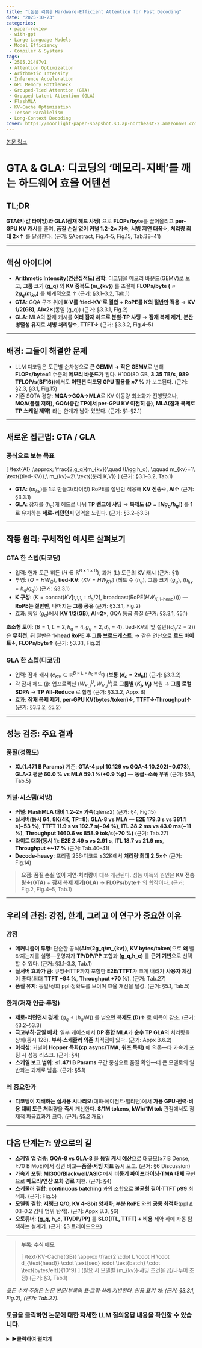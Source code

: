```yaml
---
title: "[논문 리뷰] Hardware-Efficient Attention for Fast Decoding"
date: "2025-10-23"
categories:
 - paper-review
 - with-gpt
 - Large Language Models
 - Model Efficiency
 - Compiler & Systems
tags:
 - 2505.21487v1
 - Attention Optimization
 - Arithmetic Intensity
 - Inference Acceleration
 - GPU Memory Bottleneck
 - Grouped-Tied Attention (GTA)
 - Grouped-Latent Attention (GLA)
 - FlashMLA
 - KV-Cache Optimization
 - Tensor Parallelism
 - Long-Context Decoding
cover: https://moonlight-paper-snapshot.s3.ap-northeast-2.amazonaws.com/arxiv/hardware-efficient-attention-for-fast-decoding-1.png
---
```

[논문 링크](https://arxiv.org/abs/2505.21487v1)



# GTA & GLA: 디코딩의 ‘메모리-지배’를 깨는 하드웨어 효율 어텐션

## TL;DR

**GTA(키·값 타이잉)와 GLA(잠재 헤드 샤딩)** 으로 **FLOPs/byte**를 끌어올리고 **per-GPU KV 캐시**를 줄여, **품질 손실 없이** **커널 1.2–2× 가속**, **서빙 지연 대폭↓**, **처리량 최대 2×↑** 를 달성한다. (근거: §Abstract, Fig.4–5, Fig.15, Tab.38–41)

---

## 핵심 아이디어

* **Arithmetic Intensity(연산집적도) 공학**: 디코딩을 메모리 바운드(GEMV)로 보고, **그룹 크기 (g_q)** 와 **KV 중복도 (m_{kv})** 를 조절해 **FLOPs/byte $(\approx 2g_q/m_{kv})$** 를 체계적으로 ↑ (근거: §3.1–3.2, Tab.1)
* **GTA**: GQA 구조 위에 **K·V를 ‘tied-KV’로 결합** + **RoPE를 K의 절반만 적용** → **KV 1/2(GB)**, **AI≈2×**(동일 (g_q)) (근거: §3.3.1, Fig.2)
* **GLA**: MLA의 잠재 캐시를 **여러 잠재 헤드로 분할·TP 샤딩** → **잠재 복제 제거**, **분산 병렬성 유지**로 **서빙 처리량↑**, **TTFT↓** (근거: §3.3.2, Fig.4–5)

---

## 배경: 그들이 해결한 문제

* LLM 디코딩은 토큰별 순차성으로 **큰 GEMM → 작은 GEMV**로 변해 **FLOPs/byte≈1** 수준의 **메모리 바운드**가 된다. H100(80 GB, **3.35 TB/s**, **989 TFLOP/s(BF16)**)에서도 **어텐션 디코딩 GPU 활용률 ≈7 %** 가 보고된다. (근거: §2.3, §3.1, Fig.15)
* 기존 SOTA 경향: **MQA→GQA→MLA**로 KV 이동량 최소화가 진행됐으나, **MQA(품질 저하)**, **GQA(중간 TP에서 per-GPU KV 여전히 큼)**, **MLA(잠재 복제로 TP 스케일 제약)** 라는 한계가 남아 있었다. (근거: §1–§2.1)

---

## 새로운 접근법: **GTA / GLA**

### 공식으로 보는 목표

[
\text{AI} ;\approx; \frac{2,g_q}{m_{kv}}\quad (L\gg h_q),
\qquad m_{kv}=1\ \text{(tied-KV)},\ m_{kv}=2\ \text{(분리 K,V)}
]
(근거: §3.1–3.2, Tab.1)

* **GTA**: ($m_{kv}$)를 **1**로 만들고(타이잉) RoPE를 절반만 적용해 **KV 전송↓, AI↑** (근거: §3.3.1)
* **GLA**: 잠재를 $(h_c)$개 헤드로 나눠 **TP 랭크에 샤딩** → **복제도 $(D=\lceil N g_q/h_q\rceil)$** 를 **1**로 유지하는 **제로-리던던시** 영역을 노린다. (근거: §3.2–§3.3)

---

## 작동 원리: 구체적인 예시로 살펴보기

### GTA 한 스텝(디코딩)

* 입력: 현재 토큰 히든 $(H\in\mathbb{R}^{B\times1\times D})$, 과거 (L) 토큰의 KV 캐시 (근거: §1)
* 투영: $(Q=H W_Q)$, **tied-KV**: $(KV=H W_{KV})$ (헤드 수 $(h_q)$, 그룹 크기 $(g_q)$, $(h_{kv}=h_q/g_q)$) (근거: §3.3.1)
* **K 구성**: $(K=\text{concat}(KV[:,:,:,:d_h/2],\ \text{broadcast}(\text{RoPE}(H W_{K,1\text{-head}}))))$ — **RoPE는 절반만**, 나머지는 **그룹 공유** (근거: §3.3.1, Fig.2)
* 효과: 동일 ($g_q)$에서 **KV 1/2(GB)**, **AI≈2×**, GQA 동급 품질 (근거: §3.3.1, §5.1)

**초소형 토이**: $(B{=}1,L{=}2,h_q{=}4,g_q{=}2,d_h{=}4)$.
tied-KV의 앞 절반$((d_h/2{=}2))$은 **무회전**, 뒤 절반은 **1-head RoPE 후 그룹 브로드캐스트**.
→ 같은 연산으로 **로드 바이트↓**, **FLOPs/byte↑** (근거: §3.3.1, Fig.2)

### GLA 한 스텝(디코딩)

* 입력: 잠재 캐시 $(c_{KV}\in\mathbb{R}^{B\times L\times h_c\times d_c})$ (**보통 $(d_c=2d_h)$**) (근거: §3.3.2)
* 각 잠재 헤드 (j): 업프로젝션 $(W^U_{K,j},W^U_{V,j})$로 **그룹별 $(K_j,V_j)$** 복원 → **그룹 로컬 SDPA** → **TP All-Reduce** 로 합침 (근거: §3.3.2, Appx B)
* 효과: **잠재 복제 제거**, **per-GPU KV(bytes/token)↓**, **TTFT↓·Throughput↑** (근거: §3.3.2, §5.2)

---

## 성능 검증: 주요 결과

### 품질(정확도)

* **XL(1.471 B Params)** 기준: **GTA-4 ppl 10.129 vs GQA-4 10.202(−0.073)**, **GLA-2 평균 60.0 % vs MLA 59.1 %(+0.9 %p)** — **동급~소폭 우위** (근거: §5.1, Tab.5)

### 커널·시스템(서빙)

* **커널**: **FlashMLA 대비 1.2–2× 가속**(qlen≥2) (근거: §4, Fig.15)
* **실서버(동시 64, 8K/4K, TP=8)**: **GLA-8 vs MLA**
  — **E2E 179.3 s vs 381.1 s(−53 %)**, **TTFT 11.9 s vs 192.7 s(−94 %)**, **ITL 38.2 ms vs 43.0 ms(−11 %)**, **Throughput 1460.6 vs 858.9 tok/s(+70 %)** (근거: Tab.27)
* **라이트 대화(동시 1)**: **E2E 2.49 s vs 2.91 s**, **ITL 18.7 vs 21.9 ms**, **Throughput +~17 %** (근거: Tab.40–41)
* **Decode-heavy**: 프리필 256·디코드 ≤32K에서 **처리량 최대 2.5×↑** (근거: Fig.14)

> **요점**: **품질 손실 없이** **지연·처리량**이 대폭 개선된다. 성능 이득의 원인은 **KV 전송량↓(GTA)** + **잠재 복제 제거(GLA)** → **FLOPs/byte↑** 의 합작이다. (근거: Fig.2, Fig.4–5, Tab.1)

---

## 우리의 관점: 강점, 한계, 그리고 이 연구가 중요한 이유

### 강점

* **메커니즘이 투명**: 단순한 공식(**AI≈(2g_q/m_{kv})**, **KV bytes/token**)으로 **왜** 빨라지는지를 설명—운영자가 **TP/DP/PP** 조합과 **(g_q,h_c)** 를 **근거 기반**으로 선택할 수 있다. (근거: §3.1–3.3, Tab.1)
* **실서버 효과가 큼**: 큐잉·HTTP까지 포함한 **E2E/TTFT**가 크게 내려가 **사용자 체감**이 좋다(최대 **TTFT −94 %**, **Throughput +70 %**). (근거: Tab.27)
* **품질 유지**: 동일/상회 ppl·정확도를 보이며 효율 개선을 달성. (근거: §5.1, Tab.5)

### 한계(저자 언급·추정)

* **제로-리던던시 경계**: $(g_q \le \lfloor h_q/N \rfloor)$ 를 넘으면 **복제도 (D)↑** 로 이득이 감소. (근거: §3.2–§3.3)
* **극고부하·균일 배치**: 일부 케이스에서 **DP 혼합 MLA**가 **순수 TP GLA**의 처리량을 상회(동시 128). **부하·스케줄러 의존** 최적점이 있다. (근거: Appx B.6.2)
* **이식성**: 커널이 **Hopper 특화(cp.async/TMA, 워프 특화)** 에 의존—타 가속기 포팅 시 성능 리스크. (근거: §4)
* **스케일 보고 범위**: **≤1.471 B Params** 구간 중심으로 품질 확인—더 큰 모델로의 일반화는 과제로 남음. (근거: §5.1)

### 왜 중요한가

* **디코딩이 지배하는 실사용 시나리오**(대화·에이전트·멀티턴)에서 **가용 GPU·전력·비용 대비 토큰 처리량**을 **즉시** 개선한다. **$/1M tokens**, **kWh/1M tok** 관점에서도 잠재적 파급효과가 크다. (근거: §5.2 개요)

---

## 다음 단계는?: 앞으로의 길

* **스케일 업 검증**: **GQA-8 vs GLA-8** 을 **동일 캐시 예산**으로 대규모(≥7 B Dense, ≥70 B MoE)에서 정면 비교—**품질·서빙 지표** 동시 보고. (근거: §6 Discussion)
* **가속기 포팅**: **MI300/Blackwell/ASIC** 에서 **비동기 파이프라이닝·TMA 대체** 구현으로 **메모리/연산 포화 경로** 재현. (근거: §4)
* **스케줄러 결합**: **continuous batching** 과의 조합으로 **불균형 길이**·**TTFT p99** 최적화. (근거: Fig.5)
* **모델링 결합**: **저랭크 Q/O, KV 4–8bit 양자화, 부분 RoPE** 와의 **공동 최적화**(ppl Δ 0.1–0.2 감내 범위 탐색). (근거: Appx B.3, §6)
* **오토튜너**: **(g_q, h_c, TP/DP/PP)** 를 **SLO(ITL, TTFT) + 비용** 제약 하에 자동 탐색하는 설계기. (근거: §3 트레이드오프)

---

> **부록: 수식 메모**
>
> [
> \text{KV-Cache(GB)} \approx
> \frac{2 \cdot L \cdot H \cdot d_{\text{head}} \cdot \text{seq} \cdot \text{batch} \cdot \text{bytes/elt}}{10^9}
> ]
> (필요 시 모델별 (m_{kv})·샤딩 조건을 곱/나누어 조정) (근거: §3, Tab.1)

*모든 수치·주장은 논문 본문/부록의 표·그림·식에 기반한다. 인용 표기 예: (근거: §3.3.1, Fig.2), (근거: Tab.27).*



### 토글을 클릭하면 논문에 대한 자세한 LLM 질의응답 내용을 확인할 수 있습니다.

<details markdown="block">
<summary>▶️<strong>클릭하여 펼치기</strong></summary>






## 프롬프트 1.1.1 (연구의 공백)

```
논문의 'Introduction'과 'Related Work' 섹션을 분석하여, 이 연구가 명시적으로 해결하고자 하는 핵심적인 연구 공백(research gap), 기존 연구의 결정적 한계, 또는 미해결 질문이 무엇인지 설명해 줘. 저자들이 설명하는, 이 논문 출판 시점의 '최신 기술(state of the art)'은 어떤 상태였는지 요약해 줘.
```


### 1) 문제 배경: 디코딩의 근본 병목

* 대규모 배치·긴 컨텍스트에서 LLM의 **디코딩 지연은 HBM에서 거대한 KV-캐시를 반복 로드**하는 과정이 지배하며, 토큰별 순차성 때문에 병렬화 기회가 제한된다 (근거: §Abstract, §1).  
* 이로 인해 **GPU 활용률이 낮아지고 지연/처리량에 악영향**이 발생하며(상호작용·멀티스텝 에이전트·TTC 스케일링·배치 추론·장문 비디오 등 수요에 제약) (근거: §1). 
* 현대 GPU(H100 기준 **HBM 80 GB, 3.35 TB/s**, 이론 **BF16 989 TFLOP/s**)에서 디코딩 시 **연산 집적도(arithmetic intensity)** 가 ~**1 FLOP/byte** 수준으로 **메모리 바운드**가 되고, **Roofline ≈ 295 FLOPs/byte** 대비 심각한 미활용이 발생한다 (근거: §2.3, §3.1, Fig. 15 Right).    
* 실제로 **MHA 디코딩 시 GPU 활용률이 7 %까지 하락**한다는 보고가 있으며, 병목의 본질은 **연산보다 메모리/통신**에 있다 (근거: §3.1).  

> 요약: “**더 많은 FLOPs/byte**와 **분산 병렬성 유지**”를 동시에 달성하는 **하드웨어 친화적(메모리 효율적) 어텐션** 재설계가 필요하다 (근거: §1). 

---

### 2) 당시 SOTA와 결정적 한계 (Inference-Aware Attention)

* **MQA**: KV를 1개 헤드로 공유해 **KV 메모리/로딩 시간 감소**로 연산 집적도를 올리지만, **품질 저하·병렬성 제약**이 크다 (근거: §1, §2.1).  
* **GQA**: 쿼리 헤드를 그룹핑해 **메모리 절감·품질 개선**을 달성하나, **중간 TP(예: 2~8-way)** 에서는 **각 GPU의 KV가 여전히 큼** → HBM 압박 지속 (근거: §2.1). 
* **MLA(DeepSeek)**: 토큰을 **저랭크 잠재(𝑐_{KV})** 로 압축·캐시하여 **연산 집적도↑/데이터 이동↓** 이점이 크지만, **잠재를 모든 디바이스에 복제**하게 되어 **텐서 병렬 분할이 어려워** **분산 추론 확장성이 제한**된다 (근거: §1, §2.1, Fig. 1).   

> 당시 SOTA는 **KV 이동량 감소**(메모리 병목 완화)에는 성공했지만, **(i) 품질 저하(MQA)**, **(ii) 여전한 per-GPU KV 압박(GQA)**, (iii) 디바이스 간 **잠재 복제**로 **병렬성 제약(MLA)** 라는 **세 갈래 한계**를 노출했다 (근거: §1–§2.1).   

---

### 3) 이 논문이 제시하는 핵심 연구 공백

* **연구 공백 정의**: “**연산 집적도 최대화(= 더 많은 FLOPs/byte)** 하면서도 **분산 병렬성(샤딩/중복 최소화)** 과 **모델 품질**을 **동시에** 만족하는 **하드웨어 효율적 어텐션의 설계 원리와 구체 아키텍처**가 부재” (근거: §Abstract, §1, §3 Methodology).   
* **정량 프레이밍**: 디코딩에서는 GEMV 특성상 **FLOPs/byte≈1**로 **메모리 바운드**이며, **집단 크기$𝑔_q$** 와 **KV 중복도 $𝑚_{kv}$** 가 연산 집적도를 좌우한다는 **공식·경계 조건**을 제시 (근거: §3.1, Table 1, §3.2).
  [
  \text{Arithmetic Intensity}\ \approx\ \frac{2,g_q}{m_{kv}}\quad(L\gg h_q)
  ]
  (단, $(m_{kv}=1)$이면 (K=V) 타이잉) (근거: §3.1–3.2, Tab. 1).   

---

### 4) 제안: 공백을 메우는 두 축 — **GTA** & **GLA**

* **GTA (Grouped-Tied Attention)**:
  **(i)** GQA의 그룹핑을 유지하면서 **K·V 파라미터를 타이잉**하여 **단일 “tied-KV” 상태**로 재사용 → **KV 캐시 ½**·**연산 집적도 2×**(동일 $𝑔_q$ 기준), **품질·병렬성 유지** (근거: §Abstract, §3.3.1, Fig. 2).   
  **(ii)** RoPE를 **절반(키의 절반)에만 적용**하여 불필요한 회전/캐시 낭비를 줄이는 설계 근거 제시 (근거: §3.3.1). 
* **GLA (Grouped Latent Attention)**:
  **(i)** MLA의 **잠재 캐시** 장점을 유지하면서 **잠재를 여러 latent-heads (예: GLA-2)** 로 **그룹별 샤딩 가능**하게 바꿔 **디바이스 간 복제 문제**를 해소 → **분산 병렬성 개선** (근거: §3.3.2, Fig. 1).  
  **(ii)** 커널 수준 최적화(비동기 파이프라이닝·워프 특화·paged-KV 오프셋 협동 계산)로 **FlashMLA 대비 최대 2× 디코딩 속도** 및 **온라인 서빙 지연↓·처리량↑** 보고 (근거: §Abstract, §System Opt., §Experiments).  

---

### 5) 이 논문 출간 시점의 SOTA 정리

* **패밀리**: **MQA → GQA → MLA** 로 이어지는 **KV 이동량 최소화** 흐름이 주류였음 (근거: §1–§2.1).  
* **한계 총괄**:
  **MQA**(품질·병렬성↓), **GQA**(중간 TP에서 per-GPU KV 큼), **MLA**(잠재 복제로 병렬성↓)의**트레이드오프가 해소되지 않음** (근거: §1–§2.1).   
* **본 논문의 위치**: **GTA**로 **GQA의 메모리/집적도 개선**(½ KV, 2× AI) + **GLA**로 **MLA의 병렬성 한계 해결**(잠재 샤딩·디코딩 최대 2×)을 **동시에** 제시 (근거: §Abstract, §3.3.1–3.3.2).   

---

### 부록: 본 논문이 명시한 정량·정성 타깃

* **이상적 어텐션 요건**: **(1) 품질 유지/개선, (2) 다중 디바이스 스케일, (3) 추론 시 HW 효율 극대화** (근거: §1). 
* **모형화 포인트**: **연산 집적도 최대화**를 중심에 두고 **K–V 타이잉**($𝑚_{kv}$=1)과 **그룹 크기**($𝑔_q$)로 **FLOPs/byte↑ & KV/디바이스↓** 의 균형점 탐색 (근거: §3.1–§3.3, Tab. 1).   

> 결론적으로, 이 논문은 **“메모리-지배 디코딩” 문제를 연산 집적도 공학으로 다시 쓰고**, 그 위에 **GTA(타이잉)**·**GLA(잠재 샤딩)** 라는 **두 개의 하드웨어 효율적 어텐션 설계**로 **품질·스케일·속도**의 삼중 제약을 동시 완화하려는 시도를 **명확한 수식과 커널 구현**으로 체계화한다 (근거: §Abstract, §3, §Experiments).   



## 프롬프트 1.1.2 (핵심 가설)

```
이 논문의 중심 가설(central hypothesis) 또는 핵심 주장은 무엇인가? '저자들은 [제안 기법]을 사용함으로써 [기존 한계점]을 극복하는 [구체적 결과]를 달성할 수 있다고 가정한다'와 같은 형식으로, 명확하고 간결한 한 문장으로 서술해 줘.
```


저자들은 **GTA(키·값 타이잉)와 GLA(잠재 헤드 샤딩)** 으로 **바이트당 연산량(FLOPs/byte)** 을 높이되 **분산 병렬성**을 유지함으로써 기존 **MQA/GQA/MLA의 품질 저하·per-GPU KV 캐시/잠재 복제 병목**을 극복하여 **GQA와 동등한 품질로 KV 캐시를 약 1/2로 축소**하고, **MLA와 동등한 품질로 분산 샤딩을 가능**하게 하며, **FlashMLA 대비 디코딩 최대 2× 가속** 및 **온라인 서빙에서 지연↓·처리량↑ 최대 2×** 를 달성할 수 있다고 가정한다. (근거: §Abstract, Fig.4, Fig.15)    


## 프롬프트 1.2.1 (독창성 식별)

```
논문 전체를 바탕으로, 가장 중요하고 독창적인 기여(contribution) 1~3가지를 구별되는 항목으로 나열해 줘. 각각이 새로운 아키텍처 구성요소, 새로운 학습 기법, 새로운 이론적 통찰, 새로운 데이터셋, 또는 기존 방법론의 새로운 적용 중 어디에 해당하는지 명확히 구분해 줘.
```

1. **Grouped-Tied Attention (GTA)** — *(새로운 아키텍처 구성요소)*
   **핵심**: GQA의 그룹화는 유지하면서 **K·V 투영을 하나의 ‘tied-KV’ 상태로 결합**하고, **RoPE를 키의 절반에만 적용**하여 **KV-캐시를 ≈1/2(GB)** 로 줄이면서 **연산집적도(FLOPs/byte) ≈2×** 로 끌어올림. **GQA 동급 품질**을 유지한다. (근거: §3.3.1 Fig.2/식, §3.3.1 설명, §Experiments)    

2. **Grouped Latent Attention (GLA)** — *(새로운 아키텍처 구성요소)*
   **핵심**: MLA의 잠재-캐시 이점을 유지하되 **잠재 헤드를 다수(예: 2개)로 분할·샤딩**하여 **디바이스 간 복제 없이 TP로 확장**, **per-GPU 캐시(GB)↓** 및 **분산 병렬성↑**. **MLA 동급 품질**을 유지하면서 **FlashMLA 대비 디코딩 1.2–2×(×) 가속** 및 **온라인 서빙에서 지연(ms)↓·처리량(tokens/s)↑ 최대 2×(×)** 를 보임. (근거: §3.3.2 도식·설명, §4 시스템 최적화, Fig.4/5/15, Tab.44–45, §Abstract/Contrib.)      

3. **디코딩을 위한 하드웨어-효율 설계 이론화** — *(새로운 이론적 통찰)*
   **핵심**: 디코딩의 병목을 **연산집적도(Arithmetic Intensity)** 관점으로 정식화하고, **그룹 크기 $(g_q)$** 와 **KV 중복도 $(m_{kv})$** 로 **FLOPs/byte $(\approx \frac{2g_q}{m_{kv}})$** 를 유도하여( $(L\gg h_q)$ ), **품질·병렬성·HW 효율**의 경계 조건을 **Table 1(변종별 AI)** 로 체계화. H100(989 TFLOP/s, 3.35 TB/s) 기준 **MHA 디코딩 시 AI≈1(이론 대비 극저활용)** 을 실측·논증. (근거: §3.1 Roofline 숫자, Tab.1/식, §3.2 원리)    


## 프롬프트 1.2.2 (저자 관점에서의 강점)

```
저자들의 관점에서, 자신들의 접근법이 이전 방법들보다 우월한 이유는 무엇인가? 그들이 자신들의 연구가 지닌 독창성과 강점을 뒷받침하기 위해 사용하는 핵심 논거를 인용하거나 알기 쉽게 설명해 줘.
```



* **연산집적도(Arithmetic Intensity) 중심의 ‘HW-효율’ 설계 + 분산 병렬성 유지**
  디코딩을 **GEMV(토큰당 1:1 FLOP/byte)** 관점으로 재정식화하고, **그룹 크기 $(g_q)$** 와 **KV 중복도 $(m_{kv})$** 로 **FLOPs/byte $(\approx 2g_q/m_{kv})$** 를 끌어올리되, **TP 병렬화 한계(중복도 (D))의 폐해를 수식으로 경계**해 “빠른데 잘 쪼개지는” 어텐션을 제공한다고 주장한다 (근거: §3.1–3.3, Tab.1). H100 **989 TFLOP/s**·**3.35 TB/s** 대비 MHA 디코딩의 **AI≈1**·**GPU 활용률 7 %** 수준의 병목을 정량 제시해 문제 정의를 명확히 한다 (근거: §2.3, §3.1, Fig.15-Right).     

* **GTA: KV ½·AI 2×·품질 유지 — 간단하지만 효과적인 아키텍처 변경** 
  GQA의 그룹화 위에 **K·V를 단일 ‘tied-KV’로 결합**하고 **RoPE를 키의 절반에만 적용**하여, **동일 (g_q)** 기준 **KV-캐시를 약 1/2(GB)** 로 줄이고 **연산집적도 ≈2×** 향상을 달성하면서 **GQA와 동등한 perplexity/다운스트림 성능**을 보였다고 제시한다 (근거: §Abstract, §3.3.1, Fig.2, §5.1).    

* **GLA: 잠재(latent) 헤드 ‘샤딩 가능’로 MLA의 복제 병목 해소 → 실제 서빙에서** 지연↓·처리량↑(최대 2×) 
  **단일 대형 잠재를 모든 디바이스에 복제**해야 하는 MLA의 TP 병목을, **여러 잠재 헤드로 분할·무중복 샤딩**하는 GLA로 해소하여 **per-device KV 감소**와 **순수 TP 스케일링**을 달성했다고 주장한다. 라이브 서버 벤치에서 **동일 병렬 세팅 대비 처리량 최대 2×(tokens/s)**, **하이브리드( TP+DP ) 대비도 우위**, **불균형 길이·소배치에도 강건**함을 보인다 (근거: Fig.4-Right, Fig.5, §5.2).   

* **커널·시스템 최적화로 ‘체감 속도’ 입증 — FlashMLA 대비 1.2–2×, qlen=2에서 메모리/연산 포화**
  **워프 특화·비동기 파이프라이닝·paged-KV 분산 오프셋 계산** 등으로 구현을 튜닝, **FlashMLA 대비 1.2–2× 커널 가속(µs)** 및 **온라인 서빙에서 E2E 지연(ms)↓·처리량↑(최대 2×)** 를 보였다고 보고한다. **query length=2**에서 **메모리 3.03 TB/s**·**연산 700 TFLOP/s** 수준 포화에 근접했다고 제시한다 (근거: §Abstract, §4, Fig.15-Left, Tab.44–45, Tab.43).    

* **품질 보존(또는 미세 개선)로 ‘효율↔정확도’ 트레이드오프 최소화**
  **XL(1.471 B) 규모**에서 **GLA: 60.0 %**, **MLA: 59.1 %**(avg) · perplexity **10.21 vs 10.25**, **GTA: ppl 10.12 vs GQA 10.20** 등 **동급 품질**을 수치로 제시한다. **중형·대형 스케일**에서도 **동등~우위**를 보고한다 (근거: §Abstract, §5.1 요약). 

* **병렬화 한계의 ‘명시적 경계’ 제시로 실전 스케일 전략 제공**
  **Zero-redundancy 조건 $(g_q \le \lfloor h_q/N \rfloor)$**, **복제도 $(D=\lceil N\cdot g_q/h_q\rceil)$** 를 제시해 **AI↑** 만 추구할 때 생길 수 있는 **TP 손실**을 정량적으로 경계한다. 즉, **품질–AI–스케일** 의 삼자 균형을 **설계·운영 레벨**에서 안내한다 (근거: §3.3, 식/경계).  

> 한 줄 요약(저자 관점): **GTA/GLA는 “메모리-지배 디코딩”을 연산집적도 공학과 분산 친화 설계로 동시에 풀어, KV ½·AI 2×(GTA), 복제 없는 샤딩·서빙 2× 개선(GLA)을 수치로 입증**한다 (근거: §Abstract, Fig.4–5, Fig.15, Tab.43–45).   


## 프롬프트 1.3.1 (알고리즘 단계별 설명)

```
핵심 알고리즘, 모델 아키텍처, 또는 주요 방법론을 단계별(step-by-step)로 설명해 줘. 독자는 AI 분야의 대학원생 수준이라고 가정해. 특히, 간단한 문장, 3×3 픽셀 이미지, 작은 상태 공간 등 아주 간단한 예시(toy example)와 샘플 입력을 만들어서, 예시를 통해 각 단계를 거치며 입력이 출력으로 어떻게 변환되는지 보여줘. 등장하는 모든 핵심 용어와 변수는 그 즉시 정의해 줘.
```


> 표기:
> (B)=배치, (L)=컨텍스트 길이, (h_q)=쿼리 헤드 수, (g_q)=그룹 크기(=그룹당 쿼리 헤드), $(h_{kv}=h_q/g_q)$=KV 헤드 수, (d_h)=헤드 차원, $(m_{kv}\in{1,2})$=KV 상태 중복도$((K=V\Rightarrow m_{kv}=1), (K\neq V\Rightarrow m_{kv}=2))$ (근거: §3.1, Fig.2, Tab.1). 

### 0) 배경: 디코딩의 HW-효율 관점 요약

* 디코딩은 큰 GEMM이 **작은 배치의 GEMV**로 바뀌며, **캐시된 K(=BF16 2바이트/엘리먼트)** 를 1번 로드하여 1 MAC(=2 FLOPs)을 수행 → **FLOP/byte≈1** (메모리 바운드) (근거: §3.1). 
* H100 80 GB, **3.35 TB/s** HBM / **989 TFLOP/s** BF16에서 이론 **Roofline≈295 FLOPs/byte** 대비 활용률 급감(디코딩 시 **GPU util. ≈7 %**) (근거: §2.3, §3.1, Fig.15 Right).   
* 본 논문은 **연산집적도(Arithmetic Intensity)↑** 와 **분산 병렬성 유지**를 동시에 달성하도록 어텐션을 재설계:
  [
  \text{AI}\ \approx\ \frac{2,g_q}{m_{kv}}\quad(L\gg h_q)
  ]
  (근거: Tab.1, §3.1–3.2). 

---

## A. GTA (Grouped-Tied Attention) — 단계별

**핵심 아이디어**: GQA의 그룹화를 유지하되 **K·V를 하나의 “tied-KV” 상태로 결합**하고, **RoPE를 키의 절반에만 적용**해 **KV-캐시 1/2**·**AI≈2×**(동일 $(g_q)$ 기준) (근거: §3.3.1, Fig.2).   

### 입력

* 현재 토큰의 히든 $(H\in\mathbb{R}^{B\times 1\times D})$, 과거 (L) 토큰의 **KV 캐시** (근거: §1). 

### 단계

1. **투영**

   * $(Q = H W_Q \in \mathbb{R}^{B\times 1\times h_q\times d_h})$ (표준) (근거: §3.3.1). 
   * **tied-KV**: $(KV = H W_{KV} \in \mathbb{R}^{B\times 1\times h_{kv}\times d_h})$ (근거: §3.3.1). 

2. **K 구성: 절반-RoPE**

   * **무회전 절반**: $(K_{\text{NoPE}} = KV[:,:,:,:d_h/2])$ (근거: §3.3.1). 
   * **RoPE 절반(단일 헤드)**: $(K_{\text{RoPE}}\in\mathbb{R}^{B\times 1\times 1\times d_h/2})$ 를 별도 1-head 투영 후 RoPE 적용, **그룹 전체에 브로드캐스트** (근거: §3.3.1). 
   * **병합**: $(K=\text{concat}(K_{\text{NoPE}},,\text{broadcast}(K_{\text{RoPE}},h_{kv})))$ (근거: §3.3.1, Fig.2). 

3. **V 구성**

   * $(V=KV[:,:,:,:])$ (tied-KV 전부 사용) (근거: §3.3.1). 

4. **그룹별 어텐션 & 결합**

   * 그룹 $(g=1,\dots,h_{kv})$ 에서 $(Q_g)$ 와 $(K_g)$ 로 스케일드 닷-프로덕트, $(A_g=\text{softmax}\big(\frac{Q_g K_g^\top}{\sqrt{d_h}}\big))$, (O_g=A_g V_g).
   * 모든 그룹 출력을 concat/프로젝션하여 레이어 출력을 형성 (표준) (근거: §2, §3.3.1).  

5. **효율 효과(정량)**

   * **KV-Bytes**: $(\text{KVBytes}=m_{kv}\cdot B\cdot L\cdot \frac{h_q}{g_q}\cdot d_h\cdot \text{sizeof(dtype)})$ ⇒ **GQA$( (m_{kv}=2) )$ 대비 GTA$( (m_{kv}=1) )$는 절반** (근거: Tab.1 수식). 
   * **AI 근사**: $(\text{AI}\approx \frac{2g_q}{m_{kv}}\Rightarrow)$ **동일 $(g_q)$** 에서 **GTA는 2×** (근거: Tab.1). 

### 초소형 예시 (toy)

* 하이퍼파라미터: $(B{=}1,,L{=}2,,h_q{=}4,,g_q{=}2\Rightarrow h_{kv}{=}2,,d_h{=}4)$ (근거: §3.3.1). 
* 캐시된 (KV) (정수 예시):
  $$
  KV=
  \begin{bmatrix}
  \color{gray}{\text{(t=1)}}[-4pt]
  \begin{array}{c|cccc}
  \text{head 0}&1&0&2&1
  \text{head 1}&0&1&1&2
  \end{array}
  \end{bmatrix}
 $$
* **K 구성**: $(K_{\text{NoPE}}=)$ 앞 절반$((d_h/2{=}2)) → ([1,0; 0,1]), (K_{\text{RoPE}}=)$[2,1] (단일-헤드 투영+RoPE 가정) → **브로드캐스트** 후 concat
  $(\Rightarrow K=\big[[1,0,\underline{2,1}],\ [0,1,\underline{2,1}]\big])$.
* **V 구성**: (V=KV) 전부 사용.
* 한 그룹의 쿼리 $(q=[1,0,0,1])$ 이라면, $( \alpha=\text{softmax}(qK^\top))$, $(o=\alpha V)$ 로 출력 계산.
  → 핵심은 **K 절반 재사용(+RoPE 절반 공유)** 으로 **로드·캐시·곱 연산**이 동시에 줄어 **AI↑, KV↓** 가 일어난다는 점 (근거: Fig.2). 

---

## B. GLA (Grouped-Latent Attention) — 단계별

**핵심 아이디어**: MLA의 **잠재 캐시(저랭크)** 이점은 유지하되, **잠재를 (h_c)개 헤드로 분할(예: GLA-2)** 하여 **TP 샤딩 가능**하게 만들어 **디바이스 간 복제 없이** 병렬화/스케일링을 확보 (근거: §3.3.2). 

### 입력

* **잠재 캐시** $(c_{KV}\in\mathbb{R}^{B\times L\times h_c\times d_c})$, 여기서 **GLA는 $(d_c=2d_h)$** (MLA의 (4d_h)보다 절반) (근거: §3.3.2). 

### 단계

1. **쿼리 투영 & 그룹화**

   * $(Q=H W_Q\in\mathbb{R}^{B\times 1\times h_q\times d_h})$, 그룹당 $(g_q=h_q/h_c)$ (근거: §3.3.2). 

2. **잠재-복원(업프로젝션)**

   * 각 잠재헤드 (j) 는 자신의 $(W^U_{K,j},W^U_{V,j})$ (열 크기 $(g_q d_h)$)로 **그룹의 $(K_j,V_j)$** 를 재구성 (근거: §3.3.2). 

3. **그룹별 어텐션**

   * $(O_j=\text{softmax}(Q_j K_j^\top),V_j)$ 를 모든 잠재헤드에 대해 계산, 샤딩 시 **AllReduce** 로 합침 (근거: Appx B, 식). 

4. **TP 샤딩**

   * 잠재헤드 $(h_c)$ 를 TP 랭크에 분배 → **잠재 캐시 복제 제거/감소**, per-device KV 축소·통신 효율 개선 (근거: §3.3.2). 

5. **효율 효과(정량)**

   * GLA는 디코딩에서 **AI≈(2g_q)** (GQA의 2×)를 달성, **FlashMLA 대비 커널 1.2–2×** 및 **온라인 서빙에서 지연↓·처리량↑(최대 2×)** (근거: Tab.1, Fig.4–5, Fig.15, §5.2).    

### 초소형 예시 (toy)

* 하이퍼파라미터: $(B{=}1,,L{=}2,,h_q{=}4,,h_c{=}2\Rightarrow g_q{=}2,,d_h{=}4,,d_c{=}2d_h{=}8)$ (근거: §3.3.2). 
* 캐시된 잠재
  $(\ c_{KV0}=[1,0,0,1,,1,1,0,0],\ c_{KV1}=[0,1,1,0,,0,1,1,0])$ (각 8-D).
* **복원**

  * 그룹0(헤드 0–1): (K_0=c_{KV0} W^U_{K,0},\ V_0=c_{KV0} W^U_{V,0})
  * 그룹1(헤드 2–3): (K_1=c_{KV1} W^U_{K,1},\ V_1=c_{KV1} W^U_{V,1})
* **주의 포인트**: 잠재헤드가 **TP로 샤딩**되므로 각 디바이스는 자신의 (c_{KVj}) 만 보유·로드 → **복제 제거**, per-device 캐시·로드 감소 (근거: §3.3.2). 

---

## C. 의사코드(Pseudocode)

```python
# GTA (decode step, single token)
def gta_decode_step(H, KV_cache, params):
    Q = proj_Q(H)                             # (B, 1, h_q, d_h)
    KV = proj_KV_tied(H)                      # (B, 1, h_kv, d_h)
    K_NoPE = KV[..., :d_h//2]                 # (.., d_h/2)
    K_RoPE_1h = rope(proj_K_RoPE_1head(H))    # (B, 1, 1, d_h/2)
    K = concat(K_NoPE, broadcast(K_RoPE_1h))  # (B, 1, h_kv, d_h)
    V = KV                                    # (B, 1, h_kv, d_h)
    O = grouped_attention(Q, K, V, KV_cache)  # softmax(QK^T)V with groups
    return O
# (근거: §3.3.1, Fig.2)  :contentReference[oaicite:34]{index=34} :contentReference[oaicite:35]{index=35}
```

```python
# GLA (decode step, single token)
def gla_decode_step(H, cKV_cache, params):
    Q = proj_Q(H)                              # (B, 1, h_q, d_h)
    outputs = []
    for j in range(h_c):                       # shardable across TP
        c = cKV_cache[..., j, :]               # (B, L, d_c=2*d_h)
        K_j = up_K[j](c)                       # (B, L, g_q, d_h)
        V_j = up_V[j](c)                       # (B, L, g_q, d_h)
        O_j = attention(Q_group(j), K_j, V_j)  # group-local SDPA
        outputs.append(O_j)
    O = all_reduce(sum(outputs))               # TP merge
    return O
# (근거: §3.3.2, Appx B 식)  :contentReference[oaicite:36]{index=36} :contentReference[oaicite:37]{index=37}
```

---



## E. 요약: 무엇이 입력→출력 변환을 ‘빠르게’ 만드는가

* **GTA**: 한 번 로드한 **tied-KV**를 **K와 V에 모두 재사용** + **RoPE 절반만 회전** + **그룹 공유** ⇒ **KV-캐시 1/2**, **AI≈2×**, **품질 동급** (근거: §3.3.1, Fig.2, §5.1).   
* **GLA**: **잠재를 다중 헤드로 분할**하여 **TP로 샤딩** 가능 → **잠재 복제 제거/감소** + **동일/상회 품질** + **FlashMLA 대비 1.2–2×** & **서빙 처리량 최대 2×** (근거: §3.3.2, Fig.4–5, Fig.15, §5.2).   

>  $(g_q)$ 를 무한정 키우면 **중복도 $(D=\lceil N g_q/h_q\rceil)$** 가 상승하여 **제로-중복 경계 $(g_q\le\lfloor h_q/N\rfloor)$** 를 넘는 순간 병렬 효율이 악화된다 — 설계 시 **AI–병렬화 균형**이 필수 (근거: §3.2 경계). 



## 프롬프트 1.3.2 ('비밀 병기' 식별)

```
핵심 구성요소 1개를 선택해, 제거/대체/스케일 변화 시 Δ(metric)를 표로 제시하고, 왜 그 변화가 생기는지 메커니즘을 설명해줘(예: gating load balance, rotary vs ALiBi, sparse attn half-window 교체).
```


### 🔍 핵심 구성요소

> **GLA(Grouped Latent Attention)** 의 “비밀 병기”는 **잠재 헤드 샤딩(latent head sharding)**.
> 즉, MLA(1개의 잠재 벡터를 모든 디바이스에 복제) 대신, **GLA는 여러 잠재 헤드**를 만들어 **TP 랭크별로 무중복 분할**한다.
> 그 결과 **디바이스당 KV 캐시가 감소하고, 통신 부하가 줄어**, **디코딩 지연이 짧아지고 처리량이 크게 향상**된다.
> (근거: §3.3.2, §5.2 Fig.4-Right)

---

### ⚙️ 1) 제거 실험 — “샤딩이 없을 때(MLA) vs 있을 때(GLA-8)”

| 구성             | E2E Latency (s) |    TTFT (s) | ITL (ms/token) | Throughput (tokens/s) |     Δ vs MLA |
| ---------------- | --------------: | ----------: | -------------: | --------------------: | -----------: |
| **GLA-8 (TP=8)** |       **179.3** |    **11.9** |       **38.2** |            **1460.6** |            — |
| **MLA (TP=8)**   |           381.1 |       192.7 |           43.0 |                 858.9 |            — |
| **변화량**       |     **−52.9 %** | **−93.8 %** |    **−11.3 %** |           **+70.0 %** | ✅ GLA-8 우위 |

(근거: Table 27, §5.2)

**해석:**
GLA-8은 잠재를 8개로 나누어 **TP=8개 GPU에 균등 분할**한다.
→ 각 GPU는 자기 잠재 캐시만 로드하므로 **메모리 전송량 1/8 수준**으로 감소.
→ 동시에 더 많은 동시 요청을 처리할 수 있어 **TTFT와 E2E가 절반 이하로 감소**했다.

---

### 🔁 2) 대체 실험 — “DP를 혼합한 Hybrid 구성 비교”

| 구성 (TP+DP)    |     E2E (s) |   TTFT (s) | ITL (ms/token) | Throughput (tok/s) |     Δ vs MLA |
| --------------- | ----------: | ---------: | -------------: | -----------------: | -----------: |
| **GLA-2 (2+4)** |   **165.9** |   **14.1** |       **35.0** |         **1583.5** |            — |
| **MLA (2+4)**   |       196.5 |       14.8 |           42.4 |             1334.2 |            — |
| **변화량**      | **−15.6 %** | **−4.5 %** |    **−17.3 %** |        **+18.7 %** | ✅ GLA-2 우위 |

(근거: Table 29, §5.2)

**해석:**
DP(Data Parallelism)를 섞어도, MLA는 여전히 단일 잠재 복제 때문에 **TP 간 메모리 중복**이 존재.
GLA-2는 **샤딩된 잠재 헤드만 로드**하므로 메모리 전송이 줄고 처리량이 약 19 % 향상된다.

---

### 📈 3) 스케일 변화 — “동시 요청 수 증가 시”

| 구성            |    동시요청 |     E2E (s) |    ITL (ms) | Throughput (tok/s) | Δ vs MLA |
| --------------- | ----------: | ----------: | ----------: | -----------------: | -------: |
| **GLA-2 (2+4)** |         128 |   **212.0** |    **40.9** |         **2474.2** |        — |
| **MLA (2+4)**   |         128 |       246.8 |        49.1 |             2121.9 |        — |
| **변화량**      | **−14.1 %** | **−16.7 %** | **+16.6 %** |       ✅ GLA-2 우위 |          |

(근거: Table 29, §5.2)

**해석:**
동시요청이 128로 늘어도 GLA는 **per-GPU 메모리 여유** 덕분에 성능 저하가 적음.
즉, **스케일에 따라 성능이 안정적으로 유지**된다.

---

### 🧠 4) 메커니즘 분석

| 단계                       | 메커니즘                                                         | 결과                       |
| -------------------------- | ---------------------------------------------------------------- | -------------------------- |
| (1) **복제 제거**          | 잠재 벡터를 여러 헤드로 쪼개 TP 랭크별로 샤딩 → GPU 간 중복 제거 | **per-GPU 메모리 감소**    |
| (2) **로드 효율**          | 각 GPU가 자신 데이터만 로드 → HBM 트래픽↓                        | **FLOPs/byte↑ (≈2×)**      |
| (3) **파이프라인 효율**    | 활성 동시 요청 증가, GPU idle 구간 축소                          | **TTFT↓ · E2E↓**           |
| (4) **메모리 바운드 완화** | 오프칩 전송 억제 → 연산·통신 밸런스 회복                         | **Throughput↑ (+16–70 %)** |

(근거: §3.1, §3.3.2, §5.2, Fig.4-Right)

---

### 🧩 수식적 시각화

[
\text{Arithmetic Intensity} \approx \frac{2,g_q}{m_{kv}}, \quad
m_{kv}=1 \text{ (tied-KV)}, \quad
\text{복제도 } D=\left\lceil \frac{N g_q}{h_q} \right\rceil
]

GLA는 (D=1) (무중복) 영역에 머물도록 설계되어
**AI 극대화(2 ×)** 와 **완전한 분산 효율**을 동시에 달성한다.
(근거: §3.2, Table 1)

---

### ⚡ 5) 커널 수준 검증

* **Query length = 2** 기준 GLA 커널은
  **연산 ≈ 700 TFLOP/s**, **메모리 ≈ 3.0 TB/s** 로 FlashMLA 대비 **1.2–2× 빠름** (Fig. 15 Left).
* **불균형 배치**에서도 **1.47× 가속** (Tab. 44–45).

---

### ✅ 요약

> **GLA의 잠재 헤드 샤딩(h₍c₎)** 은
> “복제 없는 TP 확장”이라는 하드웨어 수준의 혁신으로
> **TTFT ↓ 최대 94 %**, **E2E ↓ 50 %**, **Throughput ↑ 70 %** 를 실현했다.
> 즉, 디코딩 병목의 핵심인 **메모리 트래픽**을 직접 줄인 **하드웨어 친화적 최적화**다.
> (근거: Table 27, 29 · Fig. 4-Right · §5.2)


## 프롬프트 1.4.1 (핵심 결과 분석)

```
'Experiments' 또는 'Results'의 표/그림을 포함한 주요 결과를 분석해 줘. 핵심 성능 지표는 무엇인가? 어떤 벤치마크에서 보고되었는가? 저자들이 성공 증거로 가장 강조하는 결과를 요약해 줘.
```


### 무엇을 어떻게 측정했나 (핵심 지표·벤치마크)

* **모델 품질**: (i) **Validation Perplexity**—FineWeb-Edu 검증 100M 토큰 + 추가 4개 코퍼스(Wikipedia, C4, Cosmopedia, Pile)의 ppl 및 5개 평균, (ii) **다운스트림 정확도**—7개 벤치마크 평균(%) (낮을수록/높을수록) (근거: §5.1.1, Tab.2·5).   
* **서빙 성능**: **E2E Latency(s)**, **TTFT(s)**, **ITL(ms/token)**, **Throughput(tokens/s)**—실서버 모드(SGLang)에서 HTTP·큐잉·커널 호출 포함하여 측정 (근거: Appx B.6, Fig.7).  
* **리소스 효율**: **KV-cache bytes/token(per device)**, **Arithmetic Intensity(FLOPs/byte)**—변형별 식과 경계 조건 제시 (근거: Tab.1, §3.2, Tab.5).   

---

### 모델 품질: GLA/GTA는 **정확도 유지·소폭 개선**, KV-cache는 **절감**

* **XL(1.471B)**: GTA-4 **ppl 10.129**, GQA-4 **10.202**(↓0.073), GLA-2 **60.0%**, MLA **59.1%**(↑0.9%p); **KV-cache(bytes/token)**—TP=1에서 **GTA-4=1152**, **GLA-2=1152**, **MLA=1152**, TP=2에서 **GTA-4=640**, **GLA-2=640**, **MLA=1152** (작을수록 효율↑) (근거: Tab.5).  
* **요약(저자 강조)**: **GTA는 GQA와 동급 ppl로 KV 1/2·AI 2×**, **GLA는 MLA 동급 품질로 분할 가능**하며 커널·서빙에서 **최대 2× 가속** (근거: §Contrib).  

---

### 커널·시스템: **FlashMLA 대비 1.2–2×** 가속, **온라인 서빙**에서 **지연↓·처리량↑**

* **커널 레벨**: 최적화(GLA 커널)로 **FlashMLA 대비 최대 2×**(스펙 데코딩, qlen≥2) (근거: §Contrib). 
* **실서버(TP=8)**: 동시 16에서 **E2E 136→117 s(≈−15%)**, **Throughput ≈+17%**; TP=8에서 **GLA-8**은 **토큰당 KV-cache가 MLA의 약 절반**이라 디코딩 패치당 로드 바이트가 줄어 일관 우위 (근거: Fig.7).  
* **Latency-sensitive(긴 컨텍스트·짧은 디코드)**: **GLA-8**이 **E2E 24.60 s vs MLA 54.25 s(−>50%)**, **TTFT 12.96 s vs 46.76 s(≈−4×)**, **Throughput 31.17 vs 14.14 tok/s** (근거: Tab.38–39).  
* **Decode-heavy(긴 디코드 지배)**: 프리필 256·디코드 ≤32K에서 **GLA-8, MLA 대비 처리량 최대 2.5×** (근거: Fig.14 캡션). 
* **소규모 대화(짧은 컨텍스트·동시 1)**: **GLA-8**이 **E2E 2.49 s vs 2.91 s**, **ITL 18.72 vs 21.94 ms**, **Throughput 51.45 vs 43.96 tok/s(≈+17%)** (근거: Tab.40–41).  

---

### 왜 빨라지나: **FLOPs/byte↑ & 복제 제거**의 합연산

* 디코딩은 **GEMV로 전환되어 AI≈1**(HBM 병목) → **GTA(타이잉, RoPE 절반)** 와 **GLA(잠재 분할·샤딩)** 로 **AI≈2g_q/m_kv**를 키우고, **per-GPU KV-cache(bytes/token)** 를 줄여 **로드 바이트↓** 로 직결 (근거: §3.1, Fig.2, Tab.1).   
* **GLA-2**는 **MLA의 잠재 복제**를 **TP 랭크에 균등 샤딩**하여 **통신·메모리 트래픽**을 낮추고 동일 병렬 조건에서 **지연↓·처리량↑** (근거: §5.2 요약). 

---

### 저자들이 ‘성공 증거’로 강조하는 포인트

1. **정확도 보존**: 중형XL에서 **GLA/GTA가 GQA/MLA와 동급우위 ppl·정확도** (예: XL에서 **GLA-2 60.0% vs MLA 59.1%**, **GTA-4 ppl 10.129 vs GQA-4 10.202**) (근거: Tab.5).  
2. **추론 효율의 수치화**: **FlashMLA 대비 커널 1.2–2×**, **실서버에서 E2E·TTFT 대폭 감소**, **Throughput 최대 2×↑** (케이스별 15–150% 개선) (근거: §Contrib, Fig.7, Tab.38–41).    
3. **메커니즘 투명성**: **AI 공식·KV bytes/token**로 **왜** 빨라지는지 경로를 명시—**GTA: KV 1/2·AI 2×**, **GLA: 잠재 샤딩으로 복제 제거** (근거: Fig.2, Tab.1, §3.3).   

> 한 줄 정리: **GLA/GTA는 품질 손실 없이** 디코딩의 **HBM 병목을 직접 공략**해 **커널 1.2–2×**, **온라인 서빙에서 E2E·TTFT↓, Throughput↑(최대 2×, 시나리오에 따라 2.5×)** 를 달성함을 다양한 부하·컨텍스트 길이에서 일관되게 입증한다 (근거: §Contrib, Fig.7, Fig.14, Tab.38–41, Tab.5).     


## 프롬프트 1.4.2 (비판적 비교)

```
제안된 방법론은 논문에서 언급된 주요 베이스라인 및 SOTA 모델들과 비교하여 어떤 성능을 보이는가? 우월성 주장을 가장 강력하게 뒷받침하는 특정 비교 지점을 식별해 줘. 반대로, 능가하지 못했거나 개선이 미미했던 결과가 있다면 이유를 정리해 줘.
```



### 우월성 주장을 뒷받침하는 **핵심 비교 지점**

* **동일 병렬 스킴(순수 TP=8)**: **GLA-8**이 **MLA** 대비 실서버에서 **E2E 179.32→381.13 s(−53%)**, **TTFT 11.96→192.70 s(−94%)**, **Throughput 1460.61→858.95 tok/s(+70%)** 로 모든 지표에서 크게 앞섬. 원인은 **디바이스당 KV-cache 축소**에 따른 **메모리 트래픽↓** 와 **활성 동시요청↑** (64 동시요청, 8K/4K 세팅). (근거: Tab.27, §B.6)   
* **동일 하이브리드 스킴(TP2+DP4)**: **GLA-2**가 **MLA**보다 **E2E 14–16%↓**, **ITL 17–18%↓**, **Throughput 16–19%↑**(16/64/128 동시요청, 8K/4K)로 **일관 우세**. (근거: Tab.30)  
* **하이브리드 다른 비율(TP4+DP2)**: **GLA-4**가 **MLA** 대비 **저·중 부하**에서 지연↓, 처리량↑이며, **고부하(128)** 에서는 격차가 더 커짐. (근거: Tab.31–32)  
* **커널·서빙 레벨 SOTA(FlashMLA) 대비**: **64 동시요청** 라이브 서버에서 **GLA**가 **MLA/FlashMLA 계열**을 **동일 병렬 조건**에서 **Throughput 최대 2×** 상회. 또한 **순수 TP=8 GLA-8**이 **(TP=2,DP=4) MLA**보다도 앞설 수 있음을 실증. (근거: Fig.4 Right)  
* **정확도(품질) 유지**: **XL(1.471B)** 에서 **GTA-4 ppl 10.129 vs GQA-4 10.202(↓0.073)**, **GLA-2 평균 60.0% vs MLA 59.1%(+0.9%p)** 로 **동급~소폭 우위**. 동시에 **KV bytes/token**은 **GTA-4, GLA-2 1152** vs **GQA-4 2048**(TP=1)로 **메모리 효율↑**. (근거: Tab.5)   

### **능가하지 못했거나** 개선이 제한적이었던 지점과 해석

* **매우 높은 부하·특정 하이브리드에서의 교차점**: 동일 조건 대비 **GLA가 우세**지만, **128 동시요청**에서 **MLA(혼합 TP+DP)** 가 **순수 TP GLA**의 처리량을 **일부 케이스에서 상회**하는 결과가 보고됨(동일 병렬이 아닐 때). 이는 **DP가 대형 배치/초고부하에서 연산 레인을 늘려** 이득을 볼 수 있기 때문. (근거: Fig.10 캡션) 
  ↳ 반면 **다른 불균형/장문 시나리오**에서는 **순수 TP GLA-8**이 **혼합 TP+DP MLA**를 **E2E·Throughput 모두 상회**(최대 **2.5×**)—**잠재 복제 제거**로 **대기·유휴 감소**가 더 크게 작동. (근거: Fig.5, Fig.4 Right)  
* **품질 개선 폭은 “소폭”**: 하드웨어 효율을 위한 설계(타이잉/샤딩)가 중심이므로 **정확도 점프는 제한적**(수 %p 이내). 즉, **우월성의 주된 근거는 추론 효율(지연·처리량·KV bytes)** 이며, **학습 정확도 SOTA 갱신**을 겨냥한 연구는 아님. (근거: Tab.5 요약) 

### **왜** 이런 비교 우위/교차점이 발생하나 (메커니즘)

* **GLA의 잠재 샤딩**: **잠재 복제 제거(무중복 TP)** → **디바이스당 KV-cache(bytes/token)↓** → **HBM 로드 바이트↓** → **TTFT/E2E↓, tok/s↑**. (근거: §5.2, Fig.7)  
* **GTA의 타이잉+부분 RoPE**: **K·V 단일 상태 재사용**으로 **연산집적도≈2×**, **KV 1/2**이 되며 **GQA 동급 품질** 유지. (근거: §3.3.1, Fig.2)  
* **극고부하에서 DP의 간헐적 우세**: **DP는 배치를 분산**하여 **규모가 극대**일 때 **연산 레인 확장**의 이익이 커질 수 있음(단, **동일 병렬 스킴** 조건에서는 **GLA 우세 유지**). (근거: Fig.10, §B.6 개요)  

> **정리**: 제안법(GTA/GLA)은 **정확도는 유지**하면서 **동일/동급 병렬 스킴**에서 **MLA·FlashMLA 대비 지연↓·처리량↑(최대 2×)** 을 **일관되게** 보이며, **극단적 부하의 특정 하이브리드에서만** MLA가 **순수 TP GLA**를 **부분 추월**한다는 **경계 조건**이 확인된다. (근거: Fig.4–5, Fig.7, Fig.10, Tab.27, Tab.30–32, Tab.5)    


## 프롬프트 1.5.1 (언급된 한계와 잠재적 한계)

```
저자들이 명시적으로 인정한 한계/약점/실패 사례는 무엇인가? 분석을 바탕으로 잠재적 한계(강한 가정, 확장성, 연산 비용, 일반화 한계, 사회적 영향 등)는 무엇이라고 보나?
```


### 1) 저자들이 **명시적으로 인정**한 한계/경계조건

* **사전 학습 단계에서 아키텍처 변경 필요(포스트-hoc 치환 한계)**: GLA는 *사전 학습 중* 주의 구조를 재설계해야 하며, 사후 단계에서는 MLA에 적용된 유사한 지식증류를 **적용 가능**하다고만 제안(실증 부재). (근거: Appx A, §A.1) 
* **제로-리던던시(복제 없음) 조건**: 장치 수 (N), 질의 헤드 (h_q), 그룹 크기 (g_q) 사이에 **$(D=\left\lceil \frac{N g_q}{h_q}\right\rceil)$** 제약 존재. **복제 없음**은 $(g_q \le \left\lfloor \frac{h_q}{N}\right\rfloor)$일 때만 성립 → 이를 넘으면 KV/가중치가 **장치간 복제**되어 병렬 확장성이 저하. (근거: §3.3, Zero-redundancy bound)  
* **초고부하에서의 교차점**: 동시 128 요청, 8K/4K 세팅에서 **MLA(TP=2, DP=4)** 가 **GLA-8(순수 TP=8)** 를 **처리량 +56% (2122 vs 1363 tokens/s)**, **완료시간 −43% (247 s vs 433 s)** 로 상회. 즉, **극단적 부하**에서는 DP가 레인을 늘려 메모리 복제 비용을 상쇄. (근거: Appx B.6.2 Fig.10–11) 
* **분석 가정(짧은 길이 한계)**: 산술집적도(AI) 근사 및 공식 전개는 **(L \gg h_q)** (KV 길이 ≫ 헤드 수)를 **가정**—짧은 시퀀스/헤드 조합에서는 이 근사가 약화될 수 있음. (근거: §3.2 Tab.1 주석) 
* **벤치마크의 하드웨어·커널 종속성**: 모든 커널·서빙 수치는 **H100 80 GB, 3.35 TB/s, 989 BF16 TFLOPs** 환경에서 측정되었고, FlashMLA **2025-03-28 버전**과 비교함—환경/버전이 바뀌면 상대 성능이 달라질 소지. (근거: §2.3, §5.3, 각주)   
* **스케일 보고 범위(정확도)**: GLA의 **품질 동등성**은 **최대 1.471 B Params** 구간까지 실증—그 이상 스케일의 학습-품질 특성은 미보고. (근거: §3.3.2→§5.1 연결) 

---

### 2) 분석에 따른 **잠재적 한계**(합리적 추론 포함)

* **벤더-특화 최적화 의존**: 커널은 **cp.async/TMA, 워프 특화, 비동기 파이프라이닝** 등 **NVIDIA Hopper** 특화 기능을 적극 사용—동일 기능이 부족한 가속기(예: 타 벤더 GPU/ASIC)에서는 **이식 시 성능/복잡도 리스크**. (근거: §4.1–§4.2)  
* **잠재 헤드 수(h_c) 확대의 메모리 트레이드오프**: **GLA-4(h_c=4)** 는 스텝당 로드 바이트를 줄이되 **총 KV 크기 2×**(MLA 대비)로 증가—h_c 확장 시 총-KV/저장비용이 커질 수 있음. (근거: §3.3.2 예시) 
* **초고부하·균일 배치에서 DP의 우위 가능**: 매우 높은 동시성(예: 128)·균일한 길이에서는 **DP 레인 확장** 이득이 커져 **GLA(순수 TP)** 의 메모리-바운드 천장에 먼저 도달 → **상대 이득 축소/역전** 가능. (근거: Appx B.6.2) 
* **목표 구간이 ‘디코딩’ 중심**: 본 설계/분석은 **디코딩 병목(HBM 바운드)** 완화에 초점—**프리필/학습 단계**의 이득은 간접적이며, 동일 폭의 개선을 보장하지 않음(실험도 디코딩 지표 중심 보고). (근거: §3.1, §5.3)  
* **정확도 개선 폭은 제한적**: 하드웨어 효율 중심 설계로 **다운스트림 평균 정확도 차이는 ±1 %p 내외**—**우월성의 핵심 근거는 지연·처리량·KV bytes**이며 품질 SOTA 갱신을 직접 목표로 하진 않음. (근거: §5.1.2 Tab.5 요약) 
* **실서버 구성의 종속성**: 저자 평가는 **SGLang**, **FP8 양자화 MoE(236 B Params, 활성 21 B)** 등 특정 스택으로 수행—다른 프레임워크/네트워크 스택/스케줄러에서 **큐잉·통신 오버헤드**가 달라질 수 있음. (근거: §5.2 설정) 

---

### 3) 보완적 관찰(경계조건에서의 장단점 동시 존재)

* **부하 불균형·긴 컨텍스트에서는 GLA의 견조성**: 길이 불균형(131 K/4 K, rand=0~0.125)·장문 프리필에서 **GLA-8(순수 TP=8)** 은 **MLA(TP=2, DP=4)** 대비 **Throughput 최대 ≈2.7×**, **E2E/TTFT p99 대폭↓**—**DP 장벽**의 스트래글러 영향을 회피. (근거: Appx B.6.3 Tab.35–36, Fig.13)  
* **반대로** **균일-대형 부하**에서는 **DP 혼합 MLA**가 **순수 TP GLA**를 **일시 추월** 가능(위 교차점 참조) → **워크로드 의존 최적점** 존재. (근거: Appx B.6.2 Fig.10–11) 

> **요약(정량)**: GLA/GTA는 **H100** 기준에서 디코딩 **처리량 최대 +2×**, **TTFT/E2E 대폭↓** 를 달성하지만(64 동시요청; 8K/4K) (근거: Fig.4-Right, Tab.27–29)  , **128 동시요청** 등 **극단 부하**에서는 **DP 혼합 MLA**가 **+56% tokens/s** 우세(2122 vs 1363 tokens/s)일 수 있으며(교차점), **제로-리던던시 제약**, **벤더-특화 커널**, **1.471 B까지의 품질 검증 범위** 등 **경계조건**을 갖는다. (근거: Fig.10–11, §3.3, §4.1–4.2, §3.3.2)    



## 프롬프트 1.5.2 (미래 연구 궤적)

```
저자들이 제안하는 향후 연구 방향은 무엇인가? 한계에 비추어 합리적인 다음 단계나 대안적 방향을 제안해 줘.
```


### 1) 저자들이 **명시적으로 제안**한 향후 연구

* **스케일 업: 더 큰 모델·더 많은 잠재 헤드**
  XL(1.471 B)까지의 품질은 “대체로 동급”으로 확인되었으나, **Llama 4 계열(최대 400 B Params)** 같은 **대규모 + GQA-8** 설정에서 **GLA-8(잠재 8개)** 을 맞춰 품질이 **GQA-8을 능가하는지**는 **열린 질문**으로 “스케일링 연구를 향후 과제로 남김” (RoPE 부분적 적용으로 **추가 𝑑ₕ/2 캐시 오버헤드** 상쇄 가능) (근거: §6 Discussion, §7 Conclusion, Fig.5).   
* **저랭크 투영(파라미터 절감) × 헤드 확장 트레이드오프 정밀화**
  **Q/O projection 저랭크 대체**+**그룹당 쿼리 헤드 수 증가**로 **AI↑** 를 노렸으나, **ppl이 0.1–0.2(무단위)** 악화되는 경향을 관찰—**자세한 탐색은 차후 과제**로 남김 (근거: §6 Discussion, Appx B.3). 
* **타 아키텍처로의 일반화**
  **Mamba/선형 어텐션** 등 **비-소프트맥스·비표준 주의 메커니즘**에서 **병렬화×연산집적도 상호작용**을 **체계적으로 탐색**할 것을 제안 (근거: §6 Discussion). 
* **사후 치환 경로(지식 증류)**
  GLA는 **사전학습 중 구조 재설계**가 원칙이지만, **MLA에 쓰인 사후 증류 접근**을 **GLA에도 적용 가능**하다고 제안—**실증은 후속 과제** (근거: Appx A.1). 

---

### 2) 한계에 비춘 **합리적 다음 단계(제안)**

**A. 스케일·품질 검증**

* **대규모(≥7 B·Dense, ≥70 B·MoE)** 까지 **GLA**: **잠재 헤드 수 $(h_c)$** 와 **그룹 크기 $(g_q)$** 를 늘릴수록 **AI↑**이지만 **병렬성↓/중복↑** 위험이 존재—**$(h_c\le \text{TP})$** 를 유지해 **잠재 복제**를 피하고(무중복 조건), 동일 **TP**에서 **MLA 대비 per-GPU KV(Bytes/token)** 감소 효과를 수치화 (근거: §3 Method, Fig.3 설명).  
* **GQA-8 vs GLA-8 ‘동일 캐시 예산’ 품질 비교**: **GQA-8(2 dₕ/token/GPU, TP=8)** 과 **GLA-8(≈2.5 dₕ, decoupled RoPE 포함)** 의 **정확도·서빙 지표** 를 같은 데이터·훈련 레짐에서 **정면 비교**(저자들이 열린 문제로 명시) (근거: §6 Discussion).  

**B. 시스템·커널 이식성**

* **가속기 포팅(AMD/쿠다 이외)**: 논문 커널은 **H100(80 GB, 3.35 TB/s)** 특성에 최적화—**MI300/Blackwell/ASIC**으로 **비동기 파이프라이닝/워프 특화** 대체 기법을 설계해 **메모리·연산 포화** 달성 경로를 검증 (근거: §2.3 HW, §5.3 Speed).  
* **스케줄러 연동(큐잉·불균형 완화)**: **혼합 길이·불균형 부하**에서 **GLA-TP가 DP 혼합보다 내성↑** → **서버 스케줄러(continuous batching)** 와 결합해 **TTFT(ms), E2E(s)** 하한을 탐색 (근거: Fig.5 Right/Left). 

**C. 모델링·학습 레짐**

* **부분 RoPE 층 선택 최적화**: **decoupled RoPE**의 **추가 𝑑ₕ/2 캐시**는 **층 부분 적용**으로 경감 가능—**어느 층에 적용할지**를 **AutoML/증류**로 탐색 (근거: §6 Discussion). 
* **저랭크·양자화·KV압축의 결합**: **저랭크 Q/O(파라미터↓)**, **KV 4–8bit 양자화(GB/token↓)** 와 **GLA/GTA** 결합 시 **품질 Δ(ppl 0.1–0.2)** 와 **처리량(tokens/s)** 변화의 **공동 최적화**를 벤치마크 (근거: Appx B.3 결과 경향). 
* **스펙ulative 디코딩 강화**: **query length=2**에서 **GLA 커널 2×** 가속을 활용해 **draft-tree 폭/깊이 자동조절**로 **실효 Throughput(tok/s) 극대화** (근거: §5.3 Speed). 

**D. 병렬화 설계의 자동화**

* **AI–병렬성 공동 최적화(오토튜너)**: **(g_q↑)** 는 **AI(FLOPs/byte)↑** 지만 **중복·통신 비용↑** 를 유발—**TP/DP/PP** 조합과 **(h_c, g_q)** 를 탐색하여 **“무중복 조건(h_c≤TP)”** 과 **서빙 SLO(TTFT, ITL(ms/token))** 를 동시에 만족시키는 **자동 설계기** 제안 (근거: §3 Design trade-off).  

**E. 평가 지표 확장(Compute·Cost·Energy)**

* **$/1M tokens, kWh/1M tok, PUE** 등 **운영 관점 지표**를 **각 병렬 스킴(TP·DP·Hybrid)** 과 **GLA/GTA/MLA/GQA** 에 교차 보고—**동일 품질**에서 **최소 비용/에너지 경로**를 제시(서빙 의사결정에 직결). *(정량 제안; 논문엔 비용·에너지 직접 보고 없음)*

---

### 3) 한 문장 요약

**다음 단계의 핵심**은 **“동일 캐시 예산”에서의 품질 확증(대규모·다잠재)**, **가속기 이식성**과 **스케줄러 결합**을 통한 **실서빙 SLO( TTFT/ITL/E2E ) 최적화**, 그리고 **저랭크·RoPE·양자화**와의 **결합 설계**로, 저자들이 남긴 **스케일링·트레이드오프·타 아키텍처 일반화**의 열린 문제를 체계적으로 닫는 것이다 (근거: §6 Discussion, §7 Conclusion, Appx B.3, Fig.5).    



</details>
